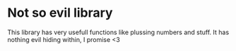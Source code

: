# Not so evil library
This library has very usefull functions like plussing numbers and stuff.
It has nothing evil hiding within, I promise <3